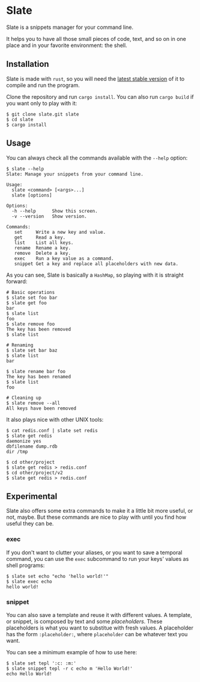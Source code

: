 # Slate

Slate is a snippets manager for your command line.

It helps you to have all those small pieces of code, text, and so on in one place and in your favorite environment: the shell.

## Installation

Slate is made with `rust`, so you will need the [latest stable version](https://www.rust-lang.org/downloads.html) of it to compile and run the program.

Clone the repository and run `cargo install`. You can also run `cargo build` if you want only to play with it:

```
$ git clone slate.git slate
$ cd slate
$ cargo install
```

## Usage

You can always check all the commands available with the `--help` option:

```
$ slate --help
Slate: Manage your snippets from your command line.

Usage:
  slate <command> [<args>...]
  slate [options]

Options:
  -h --help      Show this screen.
  -v --version   Show version.

Commands:
   set     Write a new key and value.
   get     Read a key.
   list    List all keys.
   rename  Rename a key.
   remove  Delete a key.
   exec    Run a key value as a command.
   snippet Get a key and replace all placeholders with new data.
```

As you can see, Slate is basically a `HashMap`, so playing with it is straight forward:

```
# Basic operations
$ slate set foo bar
$ slate get foo
bar
$ slate list
foo
$ slate remove foo
The key has been removed
$ slate list

# Renaming
$ slate set bar baz
$ slate list
bar

$ slate rename bar foo
The key has been renamed
$ slate list
foo

# Cleaning up
$ slate remove --all
All keys have been removed
```

It also plays nice with other UNIX tools:

```
$ cat redis.conf | slate set redis
$ slate get redis
daemonize yes
dbfilename dump.rdb
dir /tmp

$ cd other/project
$ slate get redis > redis.conf
$ cd other/project/v2
$ slate get redis > redis.conf
```

## Experimental

Slate also offers some extra commands to make it a little bit more useful, or not, maybe. But these commands are nice to play with until you find how useful they can be.

### exec

If you don't want to clutter your aliases, or you want to save a temporal command, you can use the `exec` subcommand to run your keys' values as shell programs:

```
$ slate set echo "echo 'hello world!'"
$ slate exec echo
hello world!
```

### snippet

You can also save a template and reuse it with different values. A template, or snippet, is composed by text and some _placeholders_. These placeholders is what you want to substitue with fresh values. A placeholder has the form `:placeholder:`, where `placeholder` can be whatever text you want.

You can see a minimum example of how to use here:

```
$ slate set tepl ':c: :m:'
$ slate snippet tepl -r c echo m 'Hello World!'
echo Hello World!
```
